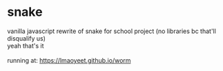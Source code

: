 # snake
vanilla javascript rewrite of snake for school project (no libraries bc that'll disqualify us)
<br />
yeah that's it
<br /><br />
running at: https://lmaoyeet.github.io/worm
